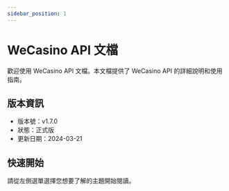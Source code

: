 ```yaml
---
sidebar_position: 1
---
```


# WeCasino API 文檔

歡迎使用 WeCasino API 文檔。本文檔提供了 WeCasino API 的詳細說明和使用指南。

## 版本資訊

- 版本號：v1.7.0
- 狀態：正式版
- 更新日期：2024-03-21

## 快速開始

請從左側選單選擇您想要了解的主題開始閱讀。 
